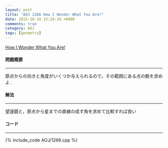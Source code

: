 ```yaml
---
layout: post
title: "AOJ 1266 How I Wonder What You Are!"
date: 2015-10-18 15:24:24 +0900
comments: true
category: AOJ
tags: [geometry]
---
```


[How I Wonder What You Are!](http://judge.u-aizu.ac.jp/onlinejudge/description.jsp?id=1266)

#### 問題概要

****

原点からの向きと角度がいくつか与えられるので，その範囲にある点の数を求めよ．

#### 解法

****

望遠鏡と，原点から星までの直線の成す角を求めて比較すれば良い

#### コード

****

{% include_code AOJ/1266.cpp %}
